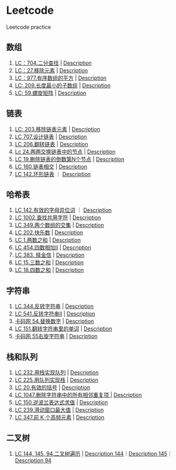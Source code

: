 # Leetcode
Leetcode practice

## 数组
1. [LC：704.二分查找](https://github.com/alstondu/lc/tree/main/704) | [Description](https://leetcode.cn/problems/binary-search/description/)
3. [LC：27.移除元素](https://github.com/alstondu/lc/tree/main/27) | [Description](https://leetcode.cn/problems/remove-element/description/)
4. [LC：977.有序数组的平方](https://github.com/alstondu/lc/tree/main/977) | [Description](https://leetcode.cn/problems/squares-of-a-sorted-array/description/)
5. [LC: 209.长度最小的子数组](https://github.com/alstondu/lc/tree/main/209) | [Description](https://leetcode.cn/problems/minimum-size-subarray-sum/description/)
6. [LC: 59.螺旋矩阵](https://github.com/alstondu/lc/tree/main/59) | [Description](https://leetcode.cn/problems/spiral-matrix-ii/description/)

## 链表
1. [LC: 203.移除链表元素](https://github.com/alstondu/lc/tree/main/203) | [Description](https://leetcode.cn/problems/remove-linked-list-elements/description/)
2. [LC 707.设计链表](https://github.com/alstondu/lc/tree/main/707) | [Description](https://leetcode.cn/problems/design-linked-list/description/)
3. [LC 206.翻转链表](https://github.com/alstondu/lc/tree/main/206) | [Description](https://leetcode.cn/problems/reverse-linked-list/description/)
4. [Lc 24.两两交换链表中的节点](https://github.com/alstondu/lc/tree/main/24) | [Description](https://leetcode.cn/problems/swap-nodes-in-pairs/description/)
5. [LC 19.删除链表的倒数第N个节点](https://github.com/alstondu/lc/tree/main/19) | [Description](https://leetcode.cn/problems/remove-nth-node-from-end-of-list/description/)
6. [LC 160.链表相交](https://github.com/alstondu/lc/tree/main/160) | [Description](https://leetcode.cn/problems/intersection-of-two-linked-lists/description/)
7. [LC 142.环形链表](https://github.com/alstondu/lc/tree/main/142) ｜ [Description](https://leetcode.cn/problems/linked-list-cycle-ii/description/)

## 哈希表
1. [LC 142.有效的字母异位词](https://github.com/alstondu/lc/tree/main/242) ｜ [Description](https://leetcode.cn/problems/valid-anagram/description/)
2. [LC 1002.查找共用字符](https://github.com/alstondu/lc/tree/main/1002) | [Description](https://leetcode.cn/problems/find-common-characters/description/)
3. [LC 349.两个数组的交集](https://github.com/alstondu/lc/tree/main/349) | [Description](https://leetcode.cn/problems/intersection-of-two-arrays/description/)
4. [LC 202.快乐数](https://github.com/alstondu/lc/tree/main/202) | [Description](https://leetcode.cn/problems/happy-number/)
5. [LC 1.两数之和](https://github.com/alstondu/lc/tree/main/1) | [Description](https://leetcode.cn/problems/two-sum/description/)
6. [LC 454.四数相加II](https://github.com/alstondu/lc/tree/main/454) | [Description](https://leetcode.cn/problems/4sum-ii/description/)
7. [LC 383. 赎金信](https://github.com/alstondu/lc/tree/main/383) | [Description](https://leetcode.cn/problems/ransom-note/description/)
8. [LC 15.三数之和](https://github.com/alstondu/lc/tree/main/15) | [Description](https://leetcode.cn/problems/3sum/description/)
9. [LC 18.四数之和](https://github.com/alstondu/lc/tree/main/18) | [Description](https://leetcode.cn/problems/4sum/description/)

## 字符串
1. [LC 344.反转字符串](https://github.com/alstondu/lc/tree/main/344) | [Description](https://leetcode.cn/problems/reverse-string/description/)
2. [LC 541.反转字符串II](https://github.com/alstondu/lc/tree/main/541) | [Description](https://leetcode.cn/problems/reverse-string-ii/description/)
3. [卡码网 54.替换数字](https://github.com/alstondu/lc/tree/main/km54) | [Description](https://kamacoder.com/problempage.php?pid=1064)
4. [LC 151.翻转字符串里的单词](https://github.com/alstondu/lc/tree/main/151) | [Description](https://leetcode.cn/problems/reverse-words-in-a-string/description/)
5. [卡码网 55右旋字符串](https://github.com/alstondu/lc/tree/main/km55) | [Description](https://kamacoder.com/problempage.php?pid=1065)

## 栈和队列
1. [LC 232.用栈实现队列](https://github.com/alstondu/lc/tree/main/232) | [Description](https://leetcode.cn/problems/implement-queue-using-stacks/description/)
2. [LC 225.用队列实现栈](https://github.com/alstondu/lc/tree/main/225) | [Description](https://leetcode.cn/problems/implement-stack-using-queues/description/)
3. [LC 20.有效的括号](https://github.com/alstondu/lc/tree/main/20) | [Description](https://leetcode.cn/problems/valid-parentheses/description/)
4. [LC 1047.删除字符串中的所有相邻重复项
](https://github.com/alstondu/lc/tree/main/1047) | [Description](https://leetcode.cn/problems/remove-all-adjacent-duplicates-in-string/description/)
5. [LC 150.逆波兰表达式求值](https://github.com/alstondu/lc/tree/main/150) | [Description](https://leetcode.cn/problems/evaluate-reverse-polish-notation/description/)
6. [LC 239.滑动窗口最大值](https://github.com/alstondu/lc/tree/main/239) | [Description](https://leetcode.cn/problems/sliding-window-maximum/description/)
7. [LC 347.前 K 个高频元素](https://github.com/alstondu/lc/tree/main/347) | [Description](https://leetcode.cn/problems/top-k-frequent-elements/description/)

## 二叉树
1. [LC 144, 145, 94.二叉树遍历](https://github.com/alstondu/lc/tree/main/144%EF%BC%8C145%EF%BC%8C94) | [Description 144](https://leetcode.cn/problems/binary-tree-preorder-traversal/description/)｜[Description 145](https://leetcode.cn/problems/binary-tree-postorder-traversal/description/)｜[Description 94](https://leetcode.cn/problems/binary-tree-inorder-traversal/description/)